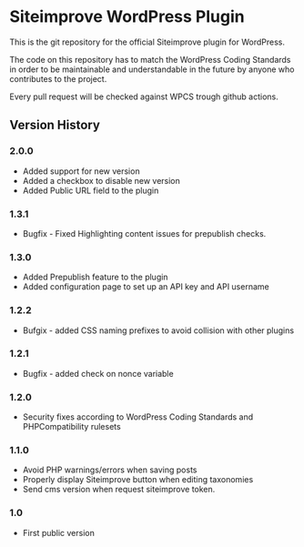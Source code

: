 # Siteimprove WordPress Plugin

This is the git repository for the official Siteimprove plugin for WordPress.

The code on this repository has to match the WordPress Coding Standards in order to be maintainable and understandable in the future by anyone who contributes to the project.

Every pull request will be checked against WPCS trough github actions.

## Version History

### 2.0.0
* Added support for new version
* Added a checkbox to disable new version
* Added Public URL field to the plugin

### 1.3.1
* Bugfix - Fixed Highlighting content issues for prepublish checks.

### 1.3.0
* Added Prepublish feature to the plugin
* Added configuration page to set up an API key and API username

### 1.2.2
* Bufgix - added CSS naming prefixes to avoid collision with other plugins

### 1.2.1
* Bugfix - added check on nonce variable

### 1.2.0
* Security fixes according to WordPress Coding Standards and PHPCompatibility rulesets

### 1.1.0
* Avoid PHP warnings/errors when saving posts
* Properly display Siteimprove button when editing taxonomies
* Send cms version when request siteimprove token.

### 1.0
* First public version
